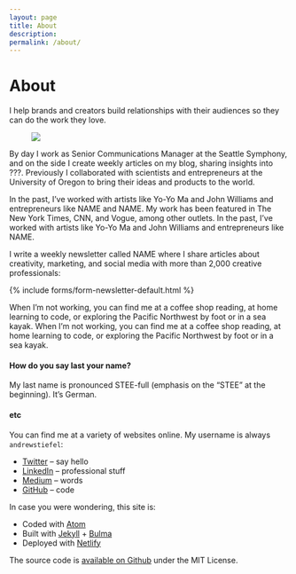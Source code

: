 ```yaml
---
layout: page
title: About
description:
permalink: /about/
---
```


# About

<p class="intro">I help brands and creators build relationships with their audiences so they can do the work they love.</p>

<figure class="image is-4x3 mx-0">
  <img src="https://images.unsplash.com/photo-1553798194-cc0213ae7f99?ixlib=rb-1.2.1&ixid=eyJhcHBfaWQiOjEyMDd9&auto=format&fit=crop&w=1951&q=80">
</figure>

By day I work as Senior Communications Manager at the Seattle Symphony, and on the side I create weekly articles on my blog, sharing insights into ???. Previously I collaborated with scientists and entrepreneurs at the University of Oregon to bring their ideas and products to the world.

In the past, I’ve worked with artists like Yo-Yo Ma and John Williams and entrepreneurs like NAME and NAME. My work has been featured in The New York Times, CNN, and Vogue, among other outlets. In the past, I’ve worked with artists like Yo-Yo Ma and John Williams and entrepreneurs like NAME.

I write a weekly newsletter called NAME where I share articles about creativity, marketing, and social media with more than 2,000 creative professionals:

<div class="my-5">
  {% include forms/form-newsletter-default.html %}
</div>

When I’m not working, you can find me at a coffee shop reading, at home learning to code, or exploring the Pacific Northwest by foot or in a sea kayak. When I’m not working, you can find me at a coffee shop reading, at home learning to code, or exploring the Pacific Northwest by foot or in a sea kayak.

#### How do you say last your name?

My last name is pronounced STEE-full (emphasis on the “STEE” at the beginning). It’s German.

#### etc

You can find me at a variety of websites online. My username is always `andrewstiefel`:

* [Twitter](https://twitter.com/andrewstiefel/) – say hello
* [LinkedIn](https://www.linkedin.com/in/andrewstiefel/) – professional stuff
* [Medium](https://medium.com/@andrewstiefel/) – words
* [GitHub](https://github.com/andrewstiefel/) – code

In case you were wondering, this site is:

* Coded with [Atom](https://atom.io/)
* Built with [Jekyll](http://jekyllrb.com/) + [Bulma](https://bulma.io/)
* Deployed with [Netlify](https://www.netlify.com)

The source code is [available on Github](https://github.com/andrewstiefel/andrewstiefel.com/) under the MIT License.
